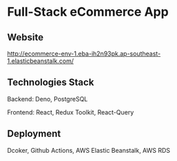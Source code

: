 # Full-Stack eCommerce App

## Website
http://ecommerce-env-1.eba-ih2n93pk.ap-southeast-1.elasticbeanstalk.com/

## Technologies Stack

Backend: Deno, PostgreSQL

Frontend: React, Redux Toolkit, React-Query

## Deployment
Dcoker, Github Actions, AWS Elastic Beanstalk, AWS RDS


